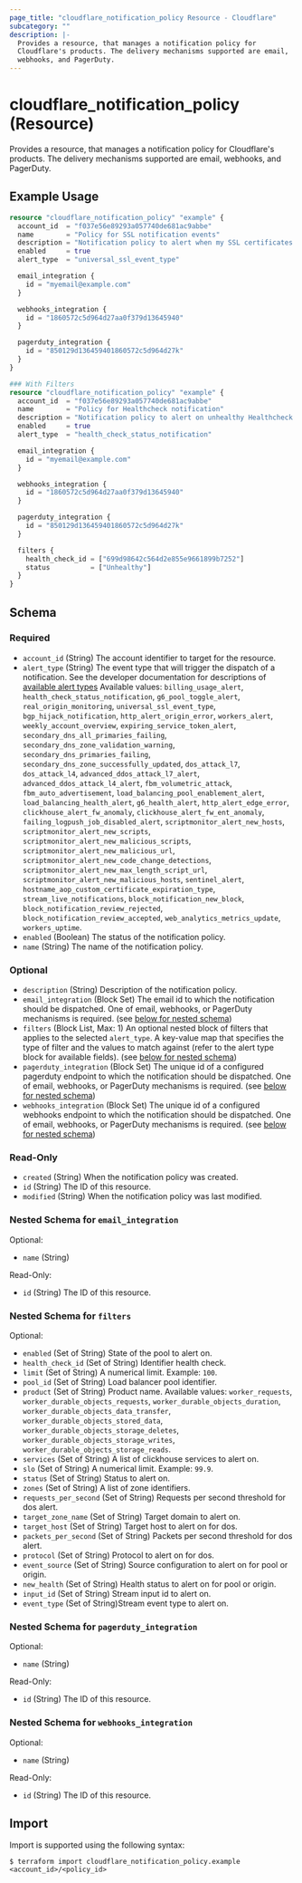 ```yaml
---
page_title: "cloudflare_notification_policy Resource - Cloudflare"
subcategory: ""
description: |-
  Provides a resource, that manages a notification policy for
  Cloudflare's products. The delivery mechanisms supported are email,
  webhooks, and PagerDuty.
---
```


# cloudflare_notification_policy (Resource)

Provides a resource, that manages a notification policy for
Cloudflare's products. The delivery mechanisms supported are email,
webhooks, and PagerDuty.

## Example Usage

```terraform
resource "cloudflare_notification_policy" "example" {
  account_id  = "f037e56e89293a057740de681ac9abbe"
  name        = "Policy for SSL notification events"
  description = "Notification policy to alert when my SSL certificates are modified"
  enabled     = true
  alert_type  = "universal_ssl_event_type"

  email_integration {
    id = "myemail@example.com"
  }

  webhooks_integration {
    id = "1860572c5d964d27aa0f379d13645940"
  }

  pagerduty_integration {
    id = "850129d136459401860572c5d964d27k"
  }
}

### With Filters
resource "cloudflare_notification_policy" "example" {
  account_id  = "f037e56e89293a057740de681ac9abbe"
  name        = "Policy for Healthcheck notification"
  description = "Notification policy to alert on unhealthy Healthcheck status"
  enabled     = true
  alert_type  = "health_check_status_notification"

  email_integration {
    id = "myemail@example.com"
  }

  webhooks_integration {
    id = "1860572c5d964d27aa0f379d13645940"
  }

  pagerduty_integration {
    id = "850129d136459401860572c5d964d27k"
  }

  filters {
    health_check_id = ["699d98642c564d2e855e9661899b7252"]
    status          = ["Unhealthy"]
  }
}
```
<!-- schema generated by tfplugindocs -->
## Schema

### Required

- `account_id` (String) The account identifier to target for the resource.
- `alert_type` (String) The event type that will trigger the dispatch of a notification. See the developer documentation for descriptions of [available alert types](https://developers.cloudflare.com/fundamentals/notifications/notification-available/) Available values: `billing_usage_alert`, `health_check_status_notification`, `g6_pool_toggle_alert`, `real_origin_monitoring`, `universal_ssl_event_type`, `bgp_hijack_notification`, `http_alert_origin_error`, `workers_alert`, `weekly_account_overview`, `expiring_service_token_alert`, `secondary_dns_all_primaries_failing`, `secondary_dns_zone_validation_warning`, `secondary_dns_primaries_failing`, `secondary_dns_zone_successfully_updated`, `dos_attack_l7`, `dos_attack_l4`, `advanced_ddos_attack_l7_alert`, `advanced_ddos_attack_l4_alert`, `fbm_volumetric_attack`, `fbm_auto_advertisement`, `load_balancing_pool_enablement_alert`, `load_balancing_health_alert`, `g6_health_alert`, `http_alert_edge_error`, `clickhouse_alert_fw_anomaly`, `clickhouse_alert_fw_ent_anomaly`, `failing_logpush_job_disabled_alert`, `scriptmonitor_alert_new_hosts`, `scriptmonitor_alert_new_scripts`, `scriptmonitor_alert_new_malicious_scripts`, `scriptmonitor_alert_new_malicious_url`, `scriptmonitor_alert_new_code_change_detections`, `scriptmonitor_alert_new_max_length_script_url`, `scriptmonitor_alert_new_malicious_hosts`, `sentinel_alert`, `hostname_aop_custom_certificate_expiration_type`, `stream_live_notifications`, `block_notification_new_block`, `block_notification_review_rejected`, `block_notification_review_accepted`, `web_analytics_metrics_update`, `workers_uptime`.
- `enabled` (Boolean) The status of the notification policy.
- `name` (String) The name of the notification policy.

### Optional

- `description` (String) Description of the notification policy.
- `email_integration` (Block Set) The email id to which the notification should be dispatched. One of email, webhooks, or PagerDuty mechanisms is required. (see [below for nested schema](#nestedblock--email_integration))
- `filters` (Block List, Max: 1) An optional nested block of filters that applies to the selected `alert_type`. A key-value map that specifies the type of filter and the values to match against (refer to the alert type block for available fields). (see [below for nested schema](#nestedblock--filters))
- `pagerduty_integration` (Block Set) The unique id of a configured pagerduty endpoint to which the notification should be dispatched. One of email, webhooks, or PagerDuty mechanisms is required. (see [below for nested schema](#nestedblock--pagerduty_integration))
- `webhooks_integration` (Block Set) The unique id of a configured webhooks endpoint to which the notification should be dispatched. One of email, webhooks, or PagerDuty mechanisms is required. (see [below for nested schema](#nestedblock--webhooks_integration))

### Read-Only

- `created` (String) When the notification policy was created.
- `id` (String) The ID of this resource.
- `modified` (String) When the notification policy was last modified.

<a id="nestedblock--email_integration"></a>
### Nested Schema for `email_integration`

Optional:

- `name` (String)

Read-Only:

- `id` (String) The ID of this resource.


<a id="nestedblock--filters"></a>
### Nested Schema for `filters`

Optional:

- `enabled` (Set of String) State of the pool to alert on.
- `health_check_id` (Set of String) Identifier health check.
- `limit` (Set of String) A numerical limit. Example: `100`.
- `pool_id` (Set of String) Load balancer pool identifier.
- `product` (Set of String) Product name. Available values: `worker_requests`, `worker_durable_objects_requests`, `worker_durable_objects_duration`, `worker_durable_objects_data_transfer`, `worker_durable_objects_stored_data`, `worker_durable_objects_storage_deletes`, `worker_durable_objects_storage_writes`, `worker_durable_objects_storage_reads`.
- `services` (Set of String) A list of clickhouse services to alert on.
- `slo` (Set of String) A numerical limit. Example: `99.9`.
- `status` (Set of String) Status to alert on.
- `zones` (Set of String) A list of zone identifiers.
- `requests_per_second` (Set of String) Requests per second threshold for dos alert.
- `target_zone_name` (Set of String) Target domain to alert on.
- `target_host` (Set of String) Target host to alert on for dos.
- `packets_per_second` (Set of String) Packets per second threshold for dos alert.
- `protocol` (Set of String) Protocol to alert on for dos.
- `event_source` (Set of String) Source configuration to alert on for pool or origin.
- `new_health` (Set of String) Health status to alert on for pool or origin.
- `input_id` (Set of String) Stream input id to alert on.
- `event_type` (Set of String)Stream event type  to alert on.


<a id="nestedblock--pagerduty_integration"></a>
### Nested Schema for `pagerduty_integration`

Optional:

- `name` (String)

Read-Only:

- `id` (String) The ID of this resource.


<a id="nestedblock--webhooks_integration"></a>
### Nested Schema for `webhooks_integration`

Optional:

- `name` (String)

Read-Only:

- `id` (String) The ID of this resource.

## Import

Import is supported using the following syntax:
```shell
$ terraform import cloudflare_notification_policy.example <account_id>/<policy_id>
```
